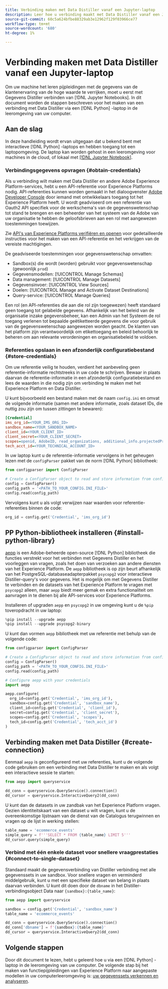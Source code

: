 ```yaml
---
title: Verbinding maken met Data Distiller vanaf een Jupyter-laptop
description: Leer hoe u verbinding maakt met Data Distiller vanaf een Jupyter-laptop.
source-git-commit: 60c5a624bfbe88329ab3e12962f129f03966ce77
workflow-type: tm+mt
source-wordcount: '680'
ht-degree: 1%

---
```


# Verbinding maken met Data Distiller vanaf een Jupyter-laptop

Om uw machine het leren pijpleidingen met de gegevens van de klantenervaring van de hoge waarde te verrijken, moet u eerst met Gegevens Distiller verbinden van [!DNL Jupyter Notebooks]. In dit document worden de stappen beschreven voor het maken van een verbinding met Data Distiller via een [!DNL Python] -laptop in de leeromgeving van uw computer.

## Aan de slag

In deze handleiding wordt ervan uitgegaan dat u bekend bent met interactieve [!DNL Python] -laptops en hebben toegang tot een laptopomgeving. De laptop kan worden gehost in een leeromgeving voor machines in de cloud, of lokaal met [[!DNL Jupyter Notebook]](https://jupyter.org/).

### Verbindingsgegevens opvragen {#obtain-credentials}

Als u verbinding wilt maken met Data Distiller en andere Adobe Experience Platform-services, hebt u een API-referentie voor Experience Platforms nodig. API-referenties kunnen worden gemaakt in het dialoogvenster  [Adobe Developer Console](https://developer.adobe.com/console/home) door iemand met ontwikkelaars toegang tot het Experience Platform heeft. U wordt geadviseerd om een referentie van Oauth2 API specifiek voor de werkschema&#39;s van de gegevenswetenschap tot stand te brengen en een beheerder van het systeem van de Adobe van uw organisatie te hebben de geloofsbrieven aan een rol met aangewezen toestemmingen toewijzen.

Zie [API&#39;s van Experience Platforms verifiëren en openen](../../../landing/api-authentication.md) voor gedetailleerde instructies voor het maken van een API-referentie en het verkrijgen van de vereiste machtigingen.

De geadviseerde toestemmingen voor gegevenswetenschap omvatten:

- Sandbox(s) die wordt (worden) gebruikt voor gegevenswetenschap (gewoonlijk `prod`)
- Gegevensmodellen: [!UICONTROL Manage Schemas]
- Data management: [!UICONTROL Manage Datasets]
- Gegevensinvoer: [!UICONTROL View Sources]
- Doelen: [!UICONTROL Manage and Activate Dataset Destinations]
- Query-service: [!UICONTROL Manage Queries]

Een rol (en API-referenties die aan die rol zijn toegewezen) heeft standaard geen toegang tot gelabelde gegevens. Afhankelijk van het beleid van de organisatie inzake gegevensbeheer, kan een Admin van het Systeem de rol toegang verlenen tot bepaalde geëtiketteerde gegevens die voor gebruik van de gegevenswetenschap aangewezen worden geacht. De klanten van het platform zijn verantwoordelijk om etikettoegang en beleid behoorlijk te beheren om aan relevante verordeningen en organisatiebeleid te voldoen.

### Referenties opslaan in een afzonderlijk configuratiebestand {#store-credentials}

Om uw referentie veilig te houden, verdient het aanbeveling geen referentie-informatie rechtstreeks in uw code te schrijven. Bewaar in plaats daarvan de referentie-informatie in een afzonderlijk configuratiebestand en lees de waarden in die nodig zijn om verbinding te maken met het Experience Platform en Data Distiller.

U kunt bijvoorbeeld een bestand maken met de naam `config.ini` en omvat de volgende informatie (samen met andere informatie, zoals dataset IDs, die nuttig zou zijn om tussen zittingen te bewaren):

```ini
[Credential]
ims_org_id=<YOUR_IMS_ORG_ID>
sandbox_name=<YOUR_SANDBOX_NAME>
client_id=<YOUR_CLIENT_ID>
client_secret=<YOUR_CLIENT_SECRET>
scopes=openid, AdobeID, read_organizations, additional_info.projectedProductContext, session
tech_acct_id=<YOUR_TECHNICAL_ACCOUNT_ID>
```

In uw laptop kunt u de referentie-informatie vervolgens in het geheugen lezen met de `configParser` pakket van de norm [!DNL Python] bibliotheek:

```python
from configparser import ConfigParser

# Create a ConfigParser object to read and store information from config.ini
config = ConfigParser()
config_path = '<PATH_TO_YOUR_CONFIG.INI_FILE>'
config.read(config_path)
```

Vervolgens kunt u als volgt verwijzen naar waarden voor referentie-referenties binnen de code:

```python
org_id = config.get('Credential', 'ims_org_id')
```

## PP Python-bibliotheek installeren {#install-python-library}

[aepp](https://github.com/adobe/aepp/tree/main) is een Adobe-beheerde open-source [!DNL Python] bibliotheek die functies verstrekt voor het verbinden met Gegevens Distiller en het voorleggen van vragen, zoals het doen van verzoeken aan andere diensten van het Experience Platform. De `aepp` bibliotheek is op zijn beurt afhankelijk van het PostgreSQL-databaseadapterpakket  `psycopg2` voor interactieve Distiller-query&#39;s voor gegevens. Het is mogelijk om met Gegevens Distiller te verbinden en de datasets van het Experience Platform te vragen met `psycopg2` alleen, maar `aepp` biedt meer gemak en extra functionaliteit om aanvragen in te dienen bij alle API-services voor Experience Platforms.

Installeren of upgraden `aepp` en `psycopg2` in uw omgeving kunt u de `%pip` toveropdracht in uw laptop:

```python
%pip install --upgrade aepp
%pip install --upgrade psycopg2-binary
```

U kunt dan vormen `aepp` bibliotheek met uw referentie met behulp van de volgende code:

```python
from configparser import ConfigParser

# Create a ConfigParser object to read and store information from config.ini
config = ConfigParser()
config_path = '<PATH_TO_YOUR_CONFIG.INI_FILE>'
config.read(config_path)

# Configure aepp with your credentials
import aepp

aepp.configure(
  org_id=config.get('Credential', 'ims_org_id'),
  sandbox=config.get('Credential', 'sandbox_name'),
  client_id=config.get('Credential', 'client_id'), 
  secret=config.get('Credential', 'client_secret'),
  scopes=config.get('Credential', 'scopes'),
  tech_id=config.get('Credential', 'tech_acct_id')
)
```

## Verbinding maken met Data Distiller {#create-connection}

Eenmaal `aepp` is geconfigureerd met uw referenties, kunt u de volgende code gebruiken om een verbinding met Data Distiller te maken en als volgt een interactieve sessie te starten:

```python
from aepp import queryservice

dd_conn = queryservice.QueryService().connection()
dd_cursor = queryservice.InteractiveQuery2(dd_conn)
```

U kunt dan de datasets in uw zandbak van het Experience Platform vragen. Gezien identiteitskaart van een dataset u wilt vragen, kunt u de overeenkomstige lijstnaam van de dienst van de Catalogus terugwinnen en vragen op de lijst in werking stellen:

```python
table_name = 'ecommerce_events'
simple_query = f'''SELECT * FROM {table_name} LIMIT 5'''
dd_cursor.query(simple_query)
```

### Verbind met één enkele dataset voor snellere vraagprestaties {#connect-to-single-dataset}

Standaard maakt de gegevensverbinding van Distiller verbinding met alle gegevenssets in uw sandbox. Voor snellere vragen en verminderd middelgebruik, kunt u met een specifieke dataset van belang in plaats daarvan verbinden. U kunt dit doen door de `dbname` in het Distiller-verbindingsobject Data naar `{sandbox}:{table_name}`:

```python
from aepp import queryservice

sandbox = config.get('Credential', 'sandbox_name')
table_name = 'ecommerce_events'

dd_conn = queryservice.QueryService().connection()
dd_conn['dbname'] = f'{sandbox}:{table_name}'
dd_cursor = queryservice.InteractiveQuery2(dd_conn)
```

## Volgende stappen

Door dit document te lezen, hebt u geleerd hoe u via een [!DNL Python] -laptop in de leeromgeving van uw computer. De volgende stap bij het maken van functiepijpleidingen van Experience Platform naar aangepaste modellen in uw computerleeromgeving is: [uw gegevenssets verkennen en analyseren](./exploratory-analysis.md).
